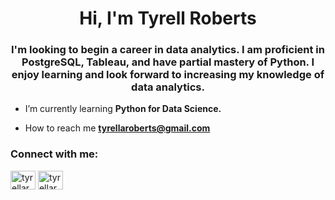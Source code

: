 <h1 align="center">Hi, I'm Tyrell Roberts</h1>
<h3 align="center">I'm looking to begin a career in data analytics. I am proficient in PostgreSQL, Tableau, and have partial mastery of Python. I enjoy learning and look forward to increasing my knowledge of data analytics. </h3>

- I’m currently learning **Python for Data Science.**

- How to reach me **tyrellaroberts@gmail.com**

<h3 align="left">Connect with me:</h3>
<p align="left">
<a href="https://www.hackerrank.com/tyrellaroberts" target="blank"><img align="center" src="https://raw.githubusercontent.com/rahuldkjain/github-profile-readme-generator/master/src/images/icons/Social/hackerrank.svg" alt="tyrellaroberts" height="30" width="40" /></a>
<a href="https://www.leetcode.com/tyrellaroberts" target="blank"><img align="center" src="https://raw.githubusercontent.com/rahuldkjain/github-profile-readme-generator/master/src/images/icons/Social/leet-code.svg" alt="tyrellaroberts" height="30" width="40" /></a>
</p>
